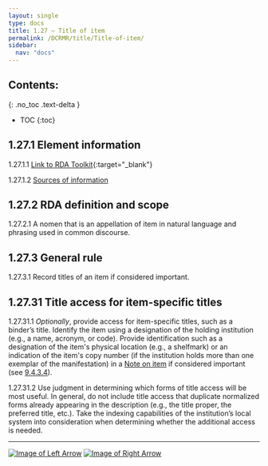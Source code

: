 ```yaml
---
layout: single
type: docs
title: 1.27 — Title of item
permalink: /DCRMR/title/Title-of-item/
sidebar:
  nav: "docs"
---
```


## Contents:
{: .no_toc .text-delta }

- TOC
{:toc}

## 1.27.1 Element information

<a name="1.27.1.1">1.27.1.1</a> [Link to RDA Toolkit](https://beta.rdatoolkit.org/Content/Index?externalId=en-US_ala-18eb0d77-78b7-37fa-9dbb-6e735809b89a){:target="_blank"}

<a name="1.27.1.2">1.27.1.2</a> [Sources of information](/DCRMR/title/#1011-sources-of-information)

## 1.27.2 RDA definition and scope

<a name="1.27.2.1">1.27.2.1</a> A nomen that is an appellation of item in natural language and phrasing used in common discourse.

## 1.27.3 General rule

<a name="1.27.3.1">1.27.3.1</a> Record titles of an item if considered important.  

## 1.27.31 Title access for item-specific titles

<a name="1.27.31.1">1.27.31.1</a> *Optionally*, provide access for item-specific titles, such as a binder’s title. Identify the item using a designation of the holding institution (e.g., a name, acronym, or code). Provide identification such as a designation of the item's physical location (e.g., a shelfmark) or an indication of the item's copy number (if the institution holds more than one exemplar of the manifestation) in a [Note on item](/DCRMR/additional-notes/Note-on-item) if considered important (see [9.4.3.4](/DCRMR/additional-notes/Note-on-item/#9.4.3.4)).

<a name="1.27.31.2">1.27.31.2</a> Use judgment in determining which forms of title access will be most useful. In general, do not include title access that duplicate normalized forms already appearing in the description (e.g., the title proper, the preferred title, etc.). Take the indexing capabilities of the institution’s local system into consideration when determining whether the additional access is needed.

---

[![Image of Left Arrow](https://rbms-bsc.github.io/DCRMR/assets/pictures/navigation/Arrow_Left.png "1.25 — Variant title of manifestation")](/DCRMR/title/Variant-title-of-manifestation/) [![Image of Right Arrow](https://rbms-bsc.github.io/DCRMR/assets/pictures/navigation/Arrow_Right.png "1.29 — Note on title")](/DCRMR/title/Note-on-title/)

